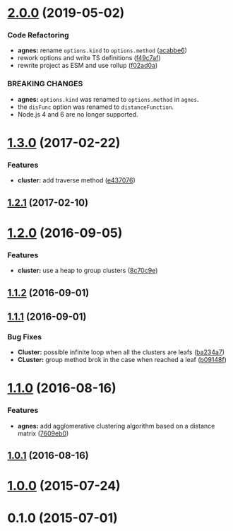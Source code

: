 # [2.0.0](https://github.com/mljs/hclust/compare/v1.3.0...v2.0.0) (2019-05-02)


### Code Refactoring

* **agnes:** rename `options.kind` to `options.method` ([acabbe6](https://github.com/mljs/hclust/commit/acabbe6))
* rework options and write TS definitions ([f49c7af](https://github.com/mljs/hclust/commit/f49c7af))
* rewrite project as ESM and use rollup ([f02ad0a](https://github.com/mljs/hclust/commit/f02ad0a))


### BREAKING CHANGES

* **agnes:** `options.kind` was renamed to `options.method` in `agnes`.
* the `disFunc` option was renamed to `distanceFunction`.
* Node.js 4 and 6 are no longer supported.



<a name="1.3.0"></a>
# [1.3.0](https://github.com/mljs/hclust/compare/v1.2.1...v1.3.0) (2017-02-22)


### Features

* **cluster:** add traverse method ([e437076](https://github.com/mljs/hclust/commit/e437076))



<a name="1.2.1"></a>
## [1.2.1](https://github.com/mljs/hclust/compare/v1.2.0...v1.2.1) (2017-02-10)



<a name="1.2.0"></a>
# [1.2.0](https://github.com/mljs/hclust/compare/v1.1.2...v1.2.0) (2016-09-05)


### Features

* **cluster:** use a heap to group clusters ([8c70c9e](https://github.com/mljs/hclust/commit/8c70c9e))



<a name="1.1.2"></a>
## [1.1.2](https://github.com/mljs/hclust/compare/v1.1.1...v1.1.2) (2016-09-01)



<a name="1.1.1"></a>
## [1.1.1](https://github.com/mljs/hclust/compare/v1.1.0...v1.1.1) (2016-09-01)


### Bug Fixes

* **Cluster:** possible infinite loop when all the clusters are leafs ([ba234a7](https://github.com/mljs/hclust/commit/ba234a7))
* **CLuster:** group method brok in the case when reached a leaf ([b09148f](https://github.com/mljs/hclust/commit/b09148f))



<a name="1.1.0"></a>
# [1.1.0](https://github.com/mljs/hclust/compare/v1.0.1...v1.1.0) (2016-08-16)


### Features

* **agnes:** add agglomerative clustering algorithm based on a distance matrix ([7609eb0](https://github.com/mljs/hclust/commit/7609eb0))



<a name="1.0.1"></a>
## [1.0.1](https://github.com/mljs/hclust/compare/v1.0.0...v1.0.1) (2016-08-16)



<a name="1.0.0"></a>
# [1.0.0](https://github.com/mljs/hclust/compare/v0.1.0...v1.0.0) (2015-07-24)



<a name="0.1.0"></a>
# 0.1.0 (2015-07-01)



